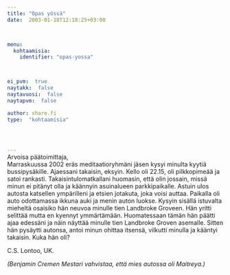 ```yaml
---
title: "Opas yössä"
date:  2003-01-18T12:18:25+03:00



menu:
  kohtaamisia:
    identifier: "opas-yossa"



ei_pvm:  true
naytakk:  false
naytavuosi:  false
naytapvm:  false

author: share.fi
type:  "kohtaamisia"



 
---
```

<p style="margin-top:-15px;">Arvoisa päätoimittaja,<br>
Marraskuussa 2002 eräs meditaatioryhmäni jäsen kysyi minulta kyytiä bussipysäkille. Ajaessani takaisin, eksyin. Kello oli 22.15, oli pilkkopimeää ja satoi rankasti. Takaisintulomatkallani huomasin, että olin jossain, missä minun ei pitänyt olla ja käännyin asuinalueen parkkipaikalle. Astuin ulos autosta katsellen ympärilleni ja etsien jotakuta, joka voisi auttaa. Paikalla oli auto odottamassa ikkuna auki ja menin auton luokse. Kysyin sisällä istuvalta mieheltä osaisiko hän neuvoa minulle tien Landbroke Groveen. Hän yritti selittää mutta en kyennyt ymmärtämään. Huomatessaan tämän hän päätti ajaa edessäni ja näin näyttää minulle tien Landbroke Groven asemalle. Sitten hän pysäytti autonsa, antoi minun ohittaa itsensä, vilkutti minulla ja kääntyi takaisin. Kuka hän oli?</p>
<p>C.S. Lontoo, UK.</p>
<p><em>(Benjamin Cremen Mestari vahvistaa, että mies autossa oli Maitreya.)</em></p>